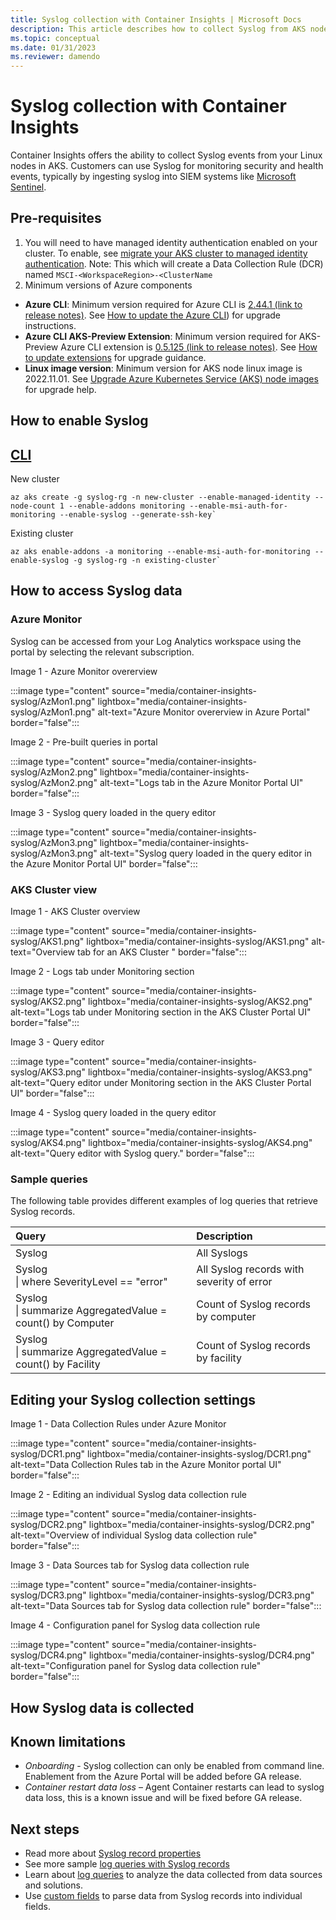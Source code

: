 ```yaml
---
title: Syslog collection with Container Insights | Microsoft Docs
description: This article describes how to collect Syslog from AKS nodes using Container insights.
ms.topic: conceptual
ms.date: 01/31/2023
ms.reviewer: damendo
---
```


# Syslog collection with Container Insights

Container Insights offers the ability to collect Syslog events from your Linux nodes in AKS. Customers can use Syslog for monitoring security and health events, typically by ingesting syslog into SIEM systems like [Microsoft Sentinel](https://azure.microsoft.com/products/microsoft-sentinel/#overview).  

## Pre-requisites 

1.	You will need to have managed identity authentication enabled on your cluster. To enable, see [migrate your AKS cluster to managed identity authentication](container-insights-enable-existing-clusters.md?tabs=azure-cli#migrate-to-managed-identity-authentication). Note: This which will create a Data Collection Rule (DCR) named `MSCI-<WorkspaceRegion>-<ClusterName` 
2.	Minimum versions of Azure components
  - **Azure CLI**: Minimum version required for Azure CLI is [2.44.1 (link to release notes)](https://learn.microsoft.com/cli/azure/release-notes-azure-cli#january-11-2023). See [How to update the Azure CLI](https://learn.microsoft.com/cli/azure/update-azure-cli)) for upgrade instructions. 
  - **Azure CLI AKS-Preview Extension**: Minimum version required for AKS-Preview Azure CLI extension is [ 0.5.125 (link to release notes)](https://github.com/Azure/azure-cli-extensions/blob/main/src/aks-preview/HISTORY.rst#05125). See [How to update extensions](https://learn.microsoft.com/cli/azure/azure-cli-extensions-overview#how-to-update-extensions) for upgrade guidance. 
  - **Linux image version**: Minimum version for AKS node linux image is 2022.11.01. See [Upgrade Azure Kubernetes Service (AKS) node images](https://learn.microsoft.com/azure/aks/node-image-upgrade) for upgrade help. 

## How to enable Syslog
  
## [CLI](#tab/azure-cli)

New cluster

```azurecli
az aks create -g syslog-rg -n new-cluster --enable-managed-identity --node-count 1 --enable-addons monitoring --enable-msi-auth-for-monitoring --enable-syslog --generate-ssh-key`
```
  
Existing cluster

```azurecli
az aks enable-addons -a monitoring --enable-msi-auth-for-monitoring --enable-syslog -g syslog-rg -n existing-cluster`
```


## How to access Syslog data
 
### Azure Monitor 

Syslog can be accessed from your Log Analytics workspace using the portal by selecting the relevant subscription. 

Image 1 - Azure Monitor overerview

:::image type="content" source="media/container-insights-syslog/AzMon1.png" lightbox="media/container-insights-syslog/AzMon1.png" alt-text="Azure Monitor overerview in Azure Portal" border="false":::  

Image 2 - Pre-built queries in portal

:::image type="content" source="media/container-insights-syslog/AzMon2.png" lightbox="media/container-insights-syslog/AzMon2.png" alt-text="Logs tab in the Azure Monitor Portal UI" border="false":::  
  
Image 3 - Syslog query loaded in the query editor 

:::image type="content" source="media/container-insights-syslog/AzMon3.png" lightbox="media/container-insights-syslog/AzMon3.png" alt-text="Syslog query loaded in the query editor in the Azure Monitor Portal UI" border="false":::    
  
### AKS Cluster view

Image 1 - AKS Cluster overview

:::image type="content" source="media/container-insights-syslog/AKS1.png" lightbox="media/container-insights-syslog/AKS1.png" alt-text="Overview tab for an AKS Cluster " border="false":::  
  
Image 2 - Logs tab under Monitoring section

:::image type="content" source="media/container-insights-syslog/AKS2.png" lightbox="media/container-insights-syslog/AKS2.png" alt-text="Logs tab under Monitoring section in the AKS Cluster Portal UI" border="false":::  
  
Image 3 - Query editor

:::image type="content" source="media/container-insights-syslog/AKS3.png" lightbox="media/container-insights-syslog/AKS3.png" alt-text="Query editor under Monitoring section in the AKS Cluster Portal UI" border="false":::  
  
Image 4 - Syslog query loaded in the query editor 
  
:::image type="content" source="media/container-insights-syslog/AKS4.png" lightbox="media/container-insights-syslog/AKS4.png" alt-text="Query editor with Syslog query." border="false":::
  
### Sample queries
  
The following table provides different examples of log queries that retrieve Syslog records.

| Query | Description |
|:--- |:--- |
| Syslog |All Syslogs |
| Syslog </br> &#124; where SeverityLevel == "error" |All Syslog records with severity of error |
| Syslog </br> &#124; summarize AggregatedValue = count() by Computer |Count of Syslog records by computer |
| Syslog </br> &#124; summarize AggregatedValue = count() by Facility |Count of Syslog records by facility |  

## Editing your Syslog collection settings

Image 1 - Data Collection Rules under Azure Monitor

:::image type="content" source="media/container-insights-syslog/DCR1.png" lightbox="media/container-insights-syslog/DCR1.png" alt-text="Data Collection Rules tab in the Azure Monitor portal UI" border="false":::

Image 2 - Editing an individual Syslog data collection rule 

:::image type="content" source="media/container-insights-syslog/DCR2.png" lightbox="media/container-insights-syslog/DCR2.png" alt-text="Overview of individual Syslog data collection rule" border="false":::

Image 3 - Data Sources tab for Syslog data collection rule

:::image type="content" source="media/container-insights-syslog/DCR3.png" lightbox="media/container-insights-syslog/DCR3.png" alt-text="Data Sources tab for Syslog data collection rule" border="false":::

Image 4 -  Configuration panel for Syslog data collection rule

:::image type="content" source="media/container-insights-syslog/DCR4.png" lightbox="media/container-insights-syslog/DCR4.png" alt-text="Configuration panel for Syslog data collection rule" border="false":::


## How Syslog data is collected

## Known limitations

- *Onboarding* - Syslog collection can only be enabled from command line. Enablement from the Azure Portal will be added before GA release. 
- *Container restart data loss* – Agent Container restarts can lead to syslog data loss, this is a known issue and will be fixed before GA release. 

## Next steps

- Read more about [Syslog record properties](https://docs.microsoft.com/azure/azure-monitor/agents/data-sources-syslog#syslog-record-properties)
- See more sample [log queries with Syslog records](https://docs.microsoft.com/azure/azure-monitor/agents/data-sources-syslog#log-queries-with-syslog-records)
- Learn about [log queries](https://learn.microsoft.com/azure/azure-monitor/logs/log-query-overview) to analyze the data collected from data sources and solutions.
- Use [custom fields](https://learn.microsoft.com/azure/azure-monitor/logs/custom-fields) to parse data from Syslog records into individual fields.


